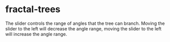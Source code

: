 # fractal-trees
The slider controls the range of angles that the tree can branch.
Moving the slider to the left will decrease the angle range, moving the slider to the left will increase the angle range.
